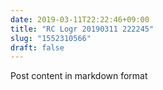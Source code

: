 ```yaml
---
date: 2019-03-11T22:22:46+09:00
title: "RC Logr 20190311 222245"
slug: "1552310566"
draft: false
---
```


Post content in markdown format
